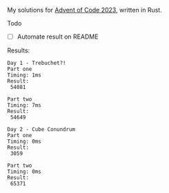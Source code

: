 My solutions for [Advent of Code 2023](https://adventofcode.com/2023), written in Rust.



Todo
- [ ] Automate result on README


Results:
```
Day 1 - Trebuchet?!
Part one
Timing: 1ms
Result:
 54081

Part two
Timing: 7ms
Result:
 54649

Day 2 - Cube Conundrum
Part one
Timing: 0ms
Result:
 3059

Part two
Timing: 0ms
Result:
 65371

```

